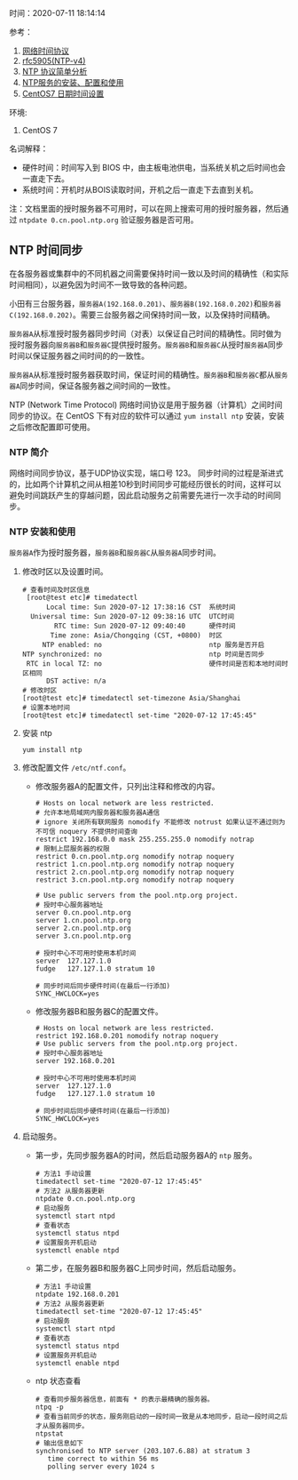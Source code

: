 时间：2020-07-11 18:14:14

参考：

1. [网络时间协议](https://zh.wikipedia.org/wiki/%E7%B6%B2%E8%B7%AF%E6%99%82%E9%96%93%E5%8D%94%E5%AE%9A)
2. [rfc5905(NTP-v4)](https://tools.ietf.org/pdf/rfc5905.pdf)
3. [NTP 协议简单分析](https://blog.srefan.com/2017/07/ntp-protocol/)
4. [NTP服务的安装、配置和使用 ](http://blog.sina.com.cn/s/blog_605fc9b20100r17u.html)
5. [CentOS7 日期时间设置](https://www.jianshu.com/p/6c03ec89bda0)

环境:

1. CentOS 7

名词解释：

* 硬件时间：时间写入到 BIOS 中，由主板电池供电，当系统关机之后时间也会一直走下去。
* 系统时间：开机时从BOIS读取时间，开机之后一直走下去直到关机。

注：文档里面的授时服务器不可用时，可以在网上搜索可用的授时服务器，然后通过 `ntpdate 0.cn.pool.ntp.org`  验证服务器是否可用。

## NTP 时间同步

在各服务器或集群中的不同机器之间需要保持时间一致以及时间的精确性（和实际时间相同），以避免因为时间不一致导致的各种问题。

小田有三台服务器，`服务器A(192.168.0.201)`、`服务器B(192.168.0.202)`和`服务器C(192.168.0.202)`。需要三台服务器之间保持时间一致，以及保持时间精确。

`服务器A`从标准授时服务器同步时间（对表）以保证自己时间的精确性。同时做为授时服务器向`服务器B`和`服务器C`提供授时服务。`服务器B`和`服务器C`从授时`服务器A`同步时间以保证服务器之间时间的的一致性。

`服务器A`从标准授时服务器获取时间，保证时间的精确性。`服务器B`和`服务器C`都从`服务器A`同步时间，保证各服务器之间时间的一致性。

NTP (Network Time Protocol) 网络时间协议是用于服务器（计算机）之间时间同步的协议。在 CentOS 下有对应的软件可以通过 `yum install ntp` 安装，安装之后修改配置即可使用。 

### NTP 简介  

网络时间同步协议，基于UDP协议实现，端口号 123。 同步时间的过程是渐进式的，比如两个计算机之间从相差10秒到时间同步可能经历很长的时间，这样可以避免时间跳跃产生的穿越问题，因此启动服务之前需要先进行一次手动的时间同步。

### NTP 安装和使用 

`服务器A`作为授时服务器，`服务器B`和`服务器C`从`服务器A`同步时间。

1. 修改时区以及设置时间。

    ```shell
    # 查看时间及时区信息
     [root@test etc]# timedatectl
          Local time: Sun 2020-07-12 17:38:16 CST  系统时间
      Universal time: Sun 2020-07-12 09:38:16 UTC  UTC时间
            RTC time: Sun 2020-07-12 09:40:40      硬件时间
           Time zone: Asia/Chongqing (CST, +0800)  时区
         NTP enabled: no                           ntp 服务是否开启
    NTP synchronized: no                           ntp 时间是否同步
     RTC in local TZ: no                           硬件时间是否和本地时间时区相同
          DST active: n/a
    # 修改时区
    [root@test etc]# timedatectl set-timezone Asia/Shanghai
    # 设置本地时间
    [root@test etc]# timedatectl set-time "2020-07-12 17:45:45"
    ```

2. 安装 ntp

    ```shell
    yum install ntp
    ```

3. 修改配置文件 `/etc/ntf.conf`。

    * 修改服务器A的配置文件，只列出注释和修改的内容。

        ```shell
        # Hosts on local network are less restricted.
        # 允许本地局域网内服务器和服务器A通信
        # ignore 关闭所有联网服务 nomodify 不能修改 notrust 如果认证不通过则为不可信 noquery 不提供时间查询
        restrict 192.168.0.0 mask 255.255.255.0 nomodify notrap
        # 限制上层服务器的权限
        restrict 0.cn.pool.ntp.org nomodify notrap noquery
        restrict 1.cn.pool.ntp.org nomodify notrap noquery
        restrict 2.cn.pool.ntp.org nomodify notrap noquery
        restrict 3.cn.pool.ntp.org nomodify notrap noquery
        
        # Use public servers from the pool.ntp.org project.
        # 授时中心服务器地址
        server 0.cn.pool.ntp.org
        server 1.cn.pool.ntp.org
        server 2.cn.pool.ntp.org
        server 3.cn.pool.ntp.org
    
        # 授时中心不可用时使用本机时间
        server  127.127.1.0
        fudge   127.127.1.0 stratum 10
        
        # 同步时间后同步硬件时间(在最后一行添加)
        SYNC_HWCLOCK=yes 
        ```
        
    * 修改服务器B和服务器C的配置文件。

        ```shell        
        # Hosts on local network are less restricted.
        restrict 192.168.0.201 nomodify notrap noquery
        # Use public servers from the pool.ntp.org project.
        # 授时中心服务器地址
        server 192.168.0.201
    
        # 授时中心不可用时使用本机时间
        server  127.127.1.0
        fudge   127.127.1.0 stratum 10
        
        # 同步时间后同步硬件时间(在最后一行添加)
        SYNC_HWCLOCK=yes 
        ```

3. 启动服务。

    * 第一步，先同步服务器A的时间，然后启动服务器A的 `ntp` 服务。

        ```shell
        # 方法1 手动设置
        timedatectl set-time "2020-07-12 17:45:45"
        # 方法2 从服务器更新
        ntpdate 0.cn.pool.ntp.org
        # 启动服务
        systemctl start ntpd
        # 查看状态
        systemctl status ntpd
        # 设置服务开机启动
        systemctl enable ntpd
        ```
    *  第二步，在服务器B和服务器C上同步时间，然后启动服务。

        ```shell
        # 方法1 手动设置
        ntpdate 192.168.0.201
        # 方法2 从服务器更新
        timedatectl set-time "2020-07-12 17:45:45"
        # 启动服务
        systemctl start ntpd
        # 查看状态
        systemctl status ntpd
        # 设置服务开机启动
        systemctl enable ntpd
        ```

    * ntp 状态查看

        ```shell
        # 查看同步服务器信息，前面有 * 的表示最精确的服务器。
        ntpq -p
        # 查看当前同步的状态，服务刚启动的一段时间一致是从本地同步，启动一段时间之后才从服务器同步。
        ntpstat
        # 输出信息如下
        synchronised to NTP server (203.107.6.88) at stratum 3
           time correct to within 56 ms
           polling server every 1024 s
        ```

